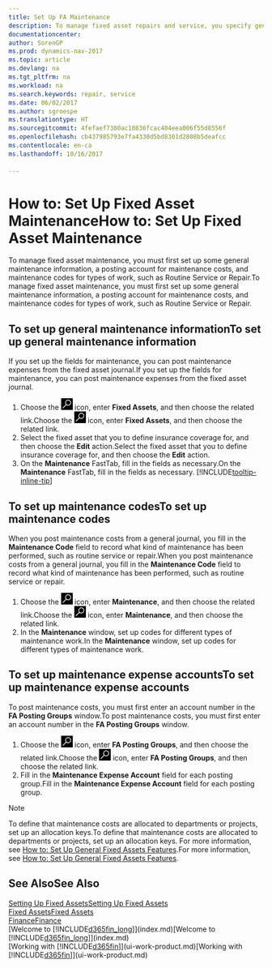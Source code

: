 ```yaml
---
title: Set Up FA Maintenance
description: To manage fixed asset repairs and service, you specify general maintenance information, codes for the type of work, and a posting account for costs.
documentationcenter: 
author: SorenGP
ms.prod: dynamics-nav-2017
ms.topic: article
ms.devlang: na
ms.tgt_pltfrm: na
ms.workload: na
ms.search.keywords: repair, service
ms.date: 06/02/2017
ms.author: sgroespe
ms.translationtype: HT
ms.sourcegitcommit: 4fefaef7380ac10836fcac404eea006f55d8556f
ms.openlocfilehash: cb437985793e7fa4330d5bd8301d2808b5deafcc
ms.contentlocale: en-ca
ms.lasthandoff: 10/16/2017

---
```

# <a name="how-to-set-up-fixed-asset-maintenance"></a><span data-ttu-id="1ad6e-103">How to: Set Up Fixed Asset Maintenance</span><span class="sxs-lookup"><span data-stu-id="1ad6e-103">How to: Set Up Fixed Asset Maintenance</span></span>
<span data-ttu-id="1ad6e-104">To manage fixed asset maintenance, you must first set up some general maintenance information, a posting account for maintenance costs, and maintenance codes for types of work, such as Routine Service or Repair.</span><span class="sxs-lookup"><span data-stu-id="1ad6e-104">To manage fixed asset maintenance, you must first set up some general maintenance information, a posting account for maintenance costs, and maintenance codes for types of work, such as Routine Service or Repair.</span></span>

## <a name="to-set-up-general-maintenance-information"></a><span data-ttu-id="1ad6e-105">To set up general maintenance information</span><span class="sxs-lookup"><span data-stu-id="1ad6e-105">To set up general maintenance information</span></span>
<span data-ttu-id="1ad6e-106">If you set up the fields for maintenance, you can post maintenance expenses from the fixed asset journal.</span><span class="sxs-lookup"><span data-stu-id="1ad6e-106">If you set up the fields for maintenance, you can post maintenance expenses from the fixed asset journal.</span></span>

1. <span data-ttu-id="1ad6e-107">Choose the ![Search for Page or Report](media/ui-search/search_small.png "Search for Page or Report icon") icon, enter **Fixed Assets**, and then choose the related link.</span><span class="sxs-lookup"><span data-stu-id="1ad6e-107">Choose the ![Search for Page or Report](media/ui-search/search_small.png "Search for Page or Report icon") icon, enter **Fixed Assets**, and then choose the related link.</span></span>
2. <span data-ttu-id="1ad6e-108">Select the fixed asset that you to define insurance coverage for, and then choose the **Edit** action.</span><span class="sxs-lookup"><span data-stu-id="1ad6e-108">Select the fixed asset that you to define insurance coverage for, and then choose the **Edit** action.</span></span>
3. <span data-ttu-id="1ad6e-109">On the **Maintenance** FastTab, fill in the fields as necessary.</span><span class="sxs-lookup"><span data-stu-id="1ad6e-109">On the **Maintenance** FastTab, fill in the fields as necessary.</span></span> [!INCLUDE[tooltip-inline-tip](includes/tooltip-inline-tip_md.md)]

## <a name="to-set-up-maintenance-codes"></a><span data-ttu-id="1ad6e-110">To set up maintenance codes</span><span class="sxs-lookup"><span data-stu-id="1ad6e-110">To set up maintenance codes</span></span>
<span data-ttu-id="1ad6e-111">When you post maintenance costs from a general journal, you fill in the **Maintenance Code** field to record what kind of maintenance has been performed, such as routine service or repair.</span><span class="sxs-lookup"><span data-stu-id="1ad6e-111">When you post maintenance costs from a general journal, you fill in the **Maintenance Code** field to record what kind of maintenance has been performed, such as routine service or repair.</span></span>

1. <span data-ttu-id="1ad6e-112">Choose the ![Search for Page or Report](media/ui-search/search_small.png "Search for Page or Report icon") icon, enter **Maintenance**, and then choose the related link.</span><span class="sxs-lookup"><span data-stu-id="1ad6e-112">Choose the ![Search for Page or Report](media/ui-search/search_small.png "Search for Page or Report icon") icon, enter **Maintenance**, and then choose the related link.</span></span>
2. <span data-ttu-id="1ad6e-113">In the **Maintenance** window, set up codes for different types of maintenance work.</span><span class="sxs-lookup"><span data-stu-id="1ad6e-113">In the **Maintenance** window, set up codes for different types of maintenance work.</span></span>

## <a name="to-set-up-maintenance-expense-accounts"></a><span data-ttu-id="1ad6e-114">To set up maintenance expense accounts</span><span class="sxs-lookup"><span data-stu-id="1ad6e-114">To set up maintenance expense accounts</span></span>
<span data-ttu-id="1ad6e-115">To post maintenance costs, you must first enter an account number in the **FA Posting Groups** window.</span><span class="sxs-lookup"><span data-stu-id="1ad6e-115">To post maintenance costs, you must first enter an account number in the **FA Posting Groups** window.</span></span>

1. <span data-ttu-id="1ad6e-116">Choose the ![Search for Page or Report](media/ui-search/search_small.png "Search for Page or Report icon") icon, enter **FA Posting Groups**, and then choose the related link.</span><span class="sxs-lookup"><span data-stu-id="1ad6e-116">Choose the ![Search for Page or Report](media/ui-search/search_small.png "Search for Page or Report icon") icon, enter **FA Posting Groups**, and then choose the related link.</span></span>
2. <span data-ttu-id="1ad6e-117">Fill in the **Maintenance Expense Account** field for each posting group.</span><span class="sxs-lookup"><span data-stu-id="1ad6e-117">Fill in the **Maintenance Expense Account** field for each posting group.</span></span>

> [!NOTE]  
>   <span data-ttu-id="1ad6e-118">To define that maintenance costs are allocated to departments or projects, set up an allocation keys.</span><span class="sxs-lookup"><span data-stu-id="1ad6e-118">To define that maintenance costs are allocated to departments or projects, set up an allocation keys.</span></span> <span data-ttu-id="1ad6e-119">For more information, see [How to: Set Up General Fixed Assets Features](fa-how-setup-general.md).</span><span class="sxs-lookup"><span data-stu-id="1ad6e-119">For more information, see [How to: Set Up General Fixed Assets Features](fa-how-setup-general.md).</span></span>

## <a name="see-also"></a><span data-ttu-id="1ad6e-120">See Also</span><span class="sxs-lookup"><span data-stu-id="1ad6e-120">See Also</span></span>
[<span data-ttu-id="1ad6e-121">Setting Up Fixed Assets</span><span class="sxs-lookup"><span data-stu-id="1ad6e-121">Setting Up Fixed Assets</span></span>](fa-setup.md)  
[<span data-ttu-id="1ad6e-122">Fixed Assets</span><span class="sxs-lookup"><span data-stu-id="1ad6e-122">Fixed Assets</span></span>](fa-manage.md)  
[<span data-ttu-id="1ad6e-123">Finance</span><span class="sxs-lookup"><span data-stu-id="1ad6e-123">Finance</span></span>](finance.md)  
<span data-ttu-id="1ad6e-124">[Welcome to [!INCLUDE[d365fin_long](includes/d365fin_long_md.md)]](index.md)</span><span class="sxs-lookup"><span data-stu-id="1ad6e-124">[Welcome to [!INCLUDE[d365fin_long](includes/d365fin_long_md.md)]](index.md)</span></span>  
<span data-ttu-id="1ad6e-125">[Working with [!INCLUDE[d365fin](includes/d365fin_md.md)]](ui-work-product.md)</span><span class="sxs-lookup"><span data-stu-id="1ad6e-125">[Working with [!INCLUDE[d365fin](includes/d365fin_md.md)]](ui-work-product.md)</span></span>


